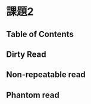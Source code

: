# 課題2

## Table of Contents
<!-- START doctoc -->
<!-- END doctoc -->

## Dirty Read

## Non-repeatable read

## Phantom read